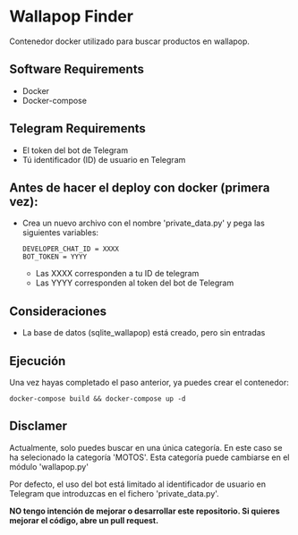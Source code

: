 # Wallapop Finder

Contenedor docker utilizado para buscar productos en wallapop.

## Software Requirements
- Docker
- Docker-compose

## Telegram Requirements
- El token del bot de Telegram
- Tú identificador (ID) de usuario en Telegram

## Antes de hacer el deploy con docker (primera vez):
- Crea un nuevo archivo con el nombre 'private_data.py' y pega las siguientes variables:
    ```
    DEVELOPER_CHAT_ID = XXXX
    BOT_TOKEN = YYYY
    ```
    - Las XXXX corresponden a tu ID de telegram
    - Las YYYY corresponden al token del bot de Telegram

## Consideraciones
- La base de datos (sqlite_wallapop) está creado, pero sin entradas

## Ejecución

Una vez hayas completado el paso anterior, ya puedes crear el contenedor: 
```
docker-compose build && docker-compose up -d
```
## Disclamer
Actualmente, solo puedes buscar en una única categoría. En este caso se ha selecionado la categoría 'MOTOS'.
Esta categoría puede cambiarse en el módulo 'wallapop.py'

Por defecto, el uso del bot está limitado al identificador de usuario en Telegram que introduzcas en el fichero 'private_data.py'.

**NO tengo intención de mejorar o desarrollar este repositorio. Si quieres mejorar el código, abre un pull request.**